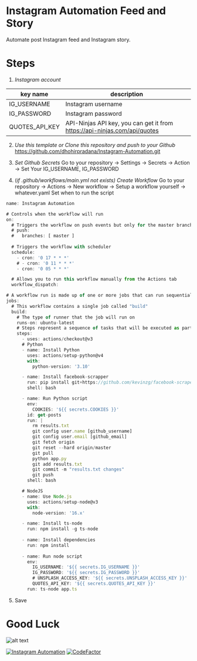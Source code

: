 # Instagram Automation Feed and Story

Automate post Instagram feed and Instagram story.

# Steps
1. *Instagram account*

|key name|description|
|--------|--------------|
|IG\_USERNAME|Instagram username|
|IG\_PASSWORD|Instagram password|
|QUOTES\_API\_KEY|API-Ninjas API key, you can get it from https://api-ninjas.com/api/quotes|

2. *Use this template or Clone this repository and push to your Github*
https://github.com/dhohirpradana/Instagram-Automation.git

3. *Set Github Secrets*
Go to your repository -> Settings -> Secrets -> Action -> Set Your IG_USERNAME, IG_PASSWORD

4. (*if .github/workflows/main.yml not exists)* *Create Workflow*
Go to your repository -> Actions -> New workflow -> Setup a workflow yourself -> whatever.yaml
Set when to run the script

```javascript
name: Instagram Automation

# Controls when the workflow will run
on:
  # Triggers the workflow on push events but only for the master branch
  # push:
  #   branches: [ master ]
  
  # Triggers the workflow with scheduler
  schedule:
    - cron: '0 17 * * *'
    # - cron: '0 11 * * *'
    - cron: '0 05 * * *'

  # Allows you to run this workflow manually from the Actions tab
  workflow_dispatch:

# A workflow run is made up of one or more jobs that can run sequentially or in parallel
jobs:
  # This workflow contains a single job called "build"
  build:
    # The type of runner that the job will run on
    runs-on: ubuntu-latest
    # Steps represent a sequence of tasks that will be executed as part of the job
    steps:
      - uses: actions/checkout@v3
      # Python
      - name: Install Python
        uses: actions/setup-python@v4
        with:
          python-version: '3.10'

      - name: Install facebook-scrapper
        run: pip install git+https://github.com/kevinzg/facebook-scraper.git
        shell: bash

      - name: Run Python script
        env:
          COOKIES: '${{ secrets.COOKIES }}'
        id: get-posts
        run: |
          rm results.txt
          git config user.name [github_username]
          git config user.email [github_email]
          git fetch origin
          git reset --hard origin/master
          git pull
          python app.py
          git add results.txt
          git commit -m "results.txt changes"
          git push
        shell: bash

      # NodeJS
      - name: Use Node.js
        uses: actions/setup-node@v3
        with:
          node-version: '16.x'

      - name: Install ts-node
        run: npm install -g ts-node
          
      - name: Install dependencies
        run: npm install
        
      - name: Run node script
        env:
          IG_USERNAME: '${{ secrets.IG_USERNAME }}'
          IG_PASSWORD: '${{ secrets.IG_PASSWORD }}'
          # UNSPLASH_ACCESS_KEY: '${{ secrets.UNSPLASH_ACCESS_KEY }}'
          QUOTES_API_KEY: '${{ secrets.QUOTES_API_KEY }}'
        run: ts-node app.ts
```

5. Save
# Good Luck
![alt text](https://github.com/dhohirpradana/Instagram-Automation/blob/master/actions.png?raw=true)

[![Instagram Automation](https://github.com/dhohirpradana/Instagram-Automation/actions/workflows/node.yml/badge.svg)](https://github.com/dhohirpradana/Instagram-Automation/actions/workflows/node.yml)
[![CodeFactor](https://www.codefactor.io/repository/github/dhohirpradana/instagram-automation/badge)](https://www.codefactor.io/repository/github/dhohirpradana/instagram-automation)